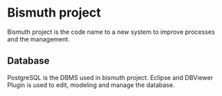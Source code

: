 # Bismuth project
Bismuth project is the code name to a new system to improve processes and the management.

## Database 
PostgreSQL is the DBMS used in bismuth project.
Eclipse and DBViewer Plugin is used to edit, modeling and manage the database.
